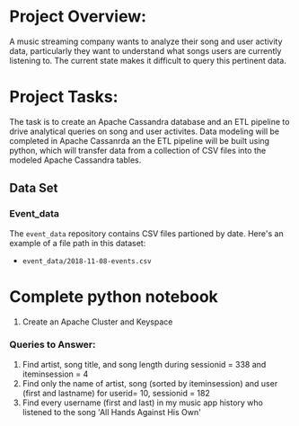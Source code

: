 # Project Overview:
A music streaming company wants to analyze their song and user activity data, particularly they want to understand what songs users are currently listening to. The current state makes it difficult to query this pertinent data. 

# Project Tasks:
The task is to create an Apache Cassandra database and an ETL pipeline to drive analytical queries on song and user activites. Data modeling will be completed in Apache Cassanrda an the ETL pipeline will be built using python, which will transfer data from a collection of CSV files into the modeled Apache Cassandra tables. 

## Data Set

### Event_data
The `event_data` repository contains CSV files partioned by date. Here's an example of a file path in this dataset:
* `event_data/2018-11-08-events.csv`


# Complete python notebook
1. Create an Apache Cluster and Keyspace


### Queries to Answer:
1. Find artist, song title, and song length during sessionid = 338 and iteminsession = 4
2. Find only the name of artist, song (sorted by iteminsession) and user (first and lastname) for userid= 10, sessionid = 182
3. Find every username (first and last) in my music app history who listened to the song 'All Hands Against His Own'

